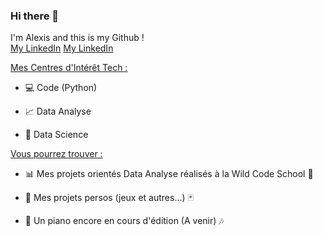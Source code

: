 ### Hi there 👋

I'm Alexis and this is my Github !  
[My LinkedIn](https://www.linkedin.com/in/alexis-murail/) 
<a href="https://www.linkedin.com/in/alexis-murail/" target="_blank">My LinkedIn</a>

  
<ins>Mes Centres d'Intérêt Tech :</ins>

* :computer: Code (Python)

* :chart_with_upwards_trend: Data Analyse

* :1234: Data Science
  


<ins>Vous pourrez trouver :<ins>

* :bar_chart: Mes projets orientés Data Analyse réalisés à la Wild Code School :school:

* :game_die: Mes projets persos (jeux et autres...) :black_joker:

* :musical_keyboard: Un piano encore en cours d'édition (A venir) :notes:
<!--
**Datalex0/Datalex0** is a ✨ _special_ ✨ repository because its `README.md` (this file) appears on your GitHub profile.

Here are some ideas to get you started:

- 🔭 I’m currently working on ...
- 🌱 I’m currently learning ...
- 👯 I’m looking to collaborate on ...
- 🤔 I’m looking for help with ...
- 💬 Ask me about ...
- 📫 How to reach me: ...
- 😄 Pronouns: ...
- ⚡ Fun fact: ...
**mot** = bold
_mot_ = italic
<ins> mot </ins> = souligné
[Visit GitHub!](www.github.com) = lien vers github
![Benjamin Bannekat](https://octodex.github.com/images/bannekat.png) = image [alt](lien)
> " phrase " = bloc de citation (ou > à chaque ligne si plusieurs paragraphes)
* = point pour liste
 * = point pour sous-liste
1. = liste numérotée
(2 espaces) = pour aller à la ligne
Emojis : https://gist.github.com/rxaviers/7360908

-->



